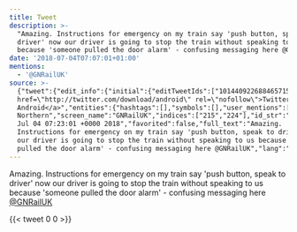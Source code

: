 ```yaml
---
title: Tweet
description: >-
  "Amazing. Instructions for emergency on my train say 'push button, speak to
  driver' now our driver is going to stop the train without speaking to us
  because 'someone pulled the door alarm' - confusing messaging here @GNRailUK"
date: '2018-07-04T07:07:01+01:00'
mentions:
  - '@GNRailUK'
source: >-
  {"tweet":{"edit_info":{"initial":{"editTweetIds":["1014409226884657152"],"editableUntil":"2018-07-04T08:23:01.158Z","editsRemaining":"5","isEditEligible":true}},"retweeted":false,"source":"<a
  href=\"http://twitter.com/download/android\" rel=\"nofollow\">Twitter for
  Android</a>","entities":{"hashtags":[],"symbols":[],"user_mentions":[{"name":"Great
  Northern","screen_name":"GNRailUK","indices":["215","224"],"id_str":"2589687589","id":"2589687589"}],"urls":[]},"display_text_range":["0","224"],"favorite_count":"0","id_str":"1014409226884657152","truncated":false,"retweet_count":"0","id":"1014409226884657152","created_at":"Wed
  Jul 04 07:23:01 +0000 2018","favorited":false,"full_text":"Amazing.
  Instructions for emergency on my train say 'push button, speak to driver' now
  our driver is going to stop the train without speaking to us because 'someone
  pulled the door alarm' - confusing messaging here @GNRailUK","lang":"en"}}
---
```

Amazing. Instructions for emergency on my train say 'push button, speak to driver' now our driver is going to stop the train without speaking to us because 'someone pulled the door alarm' - confusing messaging here [@GNRailUK](https://twitter.com/@GNRailUK)
    
{{< tweet 0 0 >}}
    
